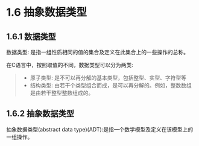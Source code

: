 # 1.6 抽象数据类型
## 1.6.1 数据类型
数据类型: 是指一组性质相同的值的集合及定义在此集合上的一些操作的总称。

在C语言中，按照取值的不同，数据类型可以分为两类:
> + 原子类型: 是不可以再分解的基本类型，包括整型、实型、字符型等
> + 结构类型: 由若干个类型组合而成，是可以再分解的。例如，整数数组是由若干整型整数组成的。

## 1.6.2 抽象数据类型
抽象数据类型(abstract data type)(ADT):是指一个数学模型及定义在该模型上的一组操作。